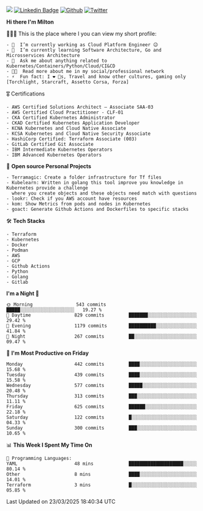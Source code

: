 ![](https://komarev.com/ghpvc/?username=miltlima&color=blueviolet) [![Linkedin Badge](https://img.shields.io/badge/-LinkedIn-blue?style=flat-square&logo=Linkedin&logoColor=white&link=https://www.linkedin.com/in/miltonlimaj/)](https://www.linkedin.com/in/miltonlimaj/) [![Github](https://img.shields.io/github/followers/miltlima?style=social)](https://github.com/miltlima?tab=followers) [![Twitter](https://img.shields.io/twitter/follow/milt_lima?style=social)](https://twitter.com/milt_lima)
 


     
**Hi there I'm Milton**

👨🏽‍💻 This is the place where I you can view my short profile:
```text
- 🔭  I’m currently working as Cloud Platform Engineer 😉
- 🌱  I’m currently learning Software Architecture, Go and Microsservices Architecture
- 💬  Ask me about anything related to Kubernetes/Containers/Python/Cloud/CI&CD
- 👨‍💻  Read more about me in my social/professional network
- ⚡  Fun fact: I ❤️ 🐶s, Travel and know other cultures, gaming only [Torchlight, Starcraft, Assetto Corsa, Forza]
```
🎖 Certifications
```text
- AWS Certified Solutions Architect – Associate SAA-03
- AWS Certified Cloud Practitioner - CLF-01
- CKA Certified Kubernetes Administrator
- CKAD Certified Kubernetes Application Developer
- KCNA Kubernetes and Cloud Native Associate
- KCSA Kubernetes and Cloud Native Security Associate
- HashiCorp Certified: Terraform Associate (003)
- GitLab Certified Git Associate
- IBM Intermediate Kubernetes Operators
- IBM Advanced Kubernetes Operators
```
📐 **Open source Personal Projects**

```text
- Terramagic: Create a folder infrastructure for Tf files
- Kubelearn: Written in golang this tool improve you knowledge in Kubernetes provide a challenge
  where you create objects and these objects need match with questions
- lookr: Check if you AWS account have resources
- kom: Show Metrics from pods and nodes in Kubernetes
- goact: Generate Github Actions and Dockerfiles to specific stacks
```
🛠 **Tech Stacks**

```text
- Terraform
- Kubernetes
- Docker
- Podman
- AWS
- GCP
- Github Actions
- Python
- Golang
- Gitlab
```         

<!--START_SECTION:waka-->
**I'm a Night 🦉** 

```text
🌞 Morning                543 commits         █████░░░░░░░░░░░░░░░░░░░░   19.27 % 
🌆 Daytime                829 commits         ███████░░░░░░░░░░░░░░░░░░   29.42 % 
🌃 Evening                1179 commits        ██████████░░░░░░░░░░░░░░░   41.84 % 
🌙 Night                  267 commits         ██░░░░░░░░░░░░░░░░░░░░░░░   09.47 % 
```
📅 **I'm Most Productive on Friday** 

```text
Monday                   442 commits         ████░░░░░░░░░░░░░░░░░░░░░   15.68 % 
Tuesday                  439 commits         ████░░░░░░░░░░░░░░░░░░░░░   15.58 % 
Wednesday                577 commits         █████░░░░░░░░░░░░░░░░░░░░   20.48 % 
Thursday                 313 commits         ███░░░░░░░░░░░░░░░░░░░░░░   11.11 % 
Friday                   625 commits         ██████░░░░░░░░░░░░░░░░░░░   22.18 % 
Saturday                 122 commits         █░░░░░░░░░░░░░░░░░░░░░░░░   04.33 % 
Sunday                   300 commits         ███░░░░░░░░░░░░░░░░░░░░░░   10.65 % 
```


📊 **This Week I Spent My Time On** 

```text
💬 Programming Languages: 
YAML                     48 mins             ████████████████████░░░░░   80.14 % 
Other                    8 mins              ████░░░░░░░░░░░░░░░░░░░░░   14.01 % 
Terraform                3 mins              █░░░░░░░░░░░░░░░░░░░░░░░░   05.85 % 
```


 Last Updated on 23/03/2025 18:40:34 UTC
<!--END_SECTION:waka-->
